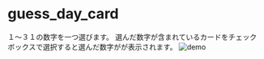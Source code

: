# guess_day_card

１〜３１の数字を一つ選びます。
選んだ数字が含まれているカードをチェックボックスで選択すると選んだ数字がが表示されます。
![demo](https://user-images.githubusercontent.com/111602501/196453854-4db8094f-b696-4692-bf69-331eda0ca6fe.gif)

